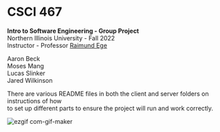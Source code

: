 # CSCI 467
**Intro to Software Engineering - Group Project**  
Northern Illinois University - Fall 2022  
Instructor - Professor [Raimund Ege](https://github.com/RaimundEge)  
  
Aaron Beck  
Moses Mang  
Lucas Slinker  
Jared Wilkinson  

There are various README files in both the client and server folders on instructions of how  
to set up different parts to ensure the project will run and work correctly.


![ezgif com-gif-maker](https://user-images.githubusercontent.com/61669838/207376479-0ea5187c-0534-437c-98c6-7223ac9f971e.gif)
